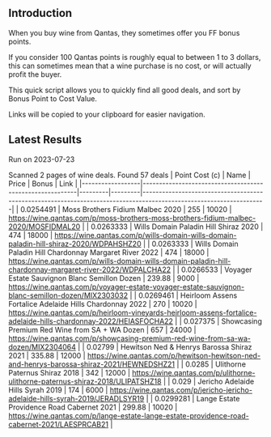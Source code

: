 ## Introduction

When you buy wine from Qantas, they sometimes offer you FF bonus points. 

If you consider 100 Qantas points is roughly equal to between 1 to 3 dollars, this can sometimes mean that a wine purchase is no cost, or will actually profit the buyer.

This quick script allows you to quickly find all good deals, and sort by Bonus Point to Cost Value.

Links will be copied to your clipboard for easier navigation.

## Latest Results

Run on 2023-07-23

Scanned 2 pages of wine deals.
Found 57 deals
|   Point Cost (c) | Name                                                     |   Price |   Bonus | Link                                                                                                               |
|------------------|----------------------------------------------------------|---------|---------|--------------------------------------------------------------------------------------------------------------------|
|        0.0254491 | Moss Brothers Fidium Malbec 2020                         |  255    |   10020 | https://wine.qantas.com/p/moss-brothers-moss-brothers-fidium-malbec-2020/MOSFIDMAL20                               |
|        0.0263333 | Wills Domain Paladin Hill Shiraz 2020                    |  474    |   18000 | https://wine.qantas.com/p/wills-domain-wills-domain-paladin-hill-shiraz-2020/WDPAHSHZ20                            |
|        0.0263333 | Wills Domain Paladin Hill Chardonnay Margaret River 2022 |  474    |   18000 | https://wine.qantas.com/p/wills-domain-wills-domain-paladin-hill-chardonnay-margaret-river-2022/WDPALCHA22         |
|        0.0266533 | Voyager Estate Sauvignon Blanc Semillon Dozen            |  239.88 |    9000 | https://wine.qantas.com/p/voyager-estate-voyager-estate-sauvignon-blanc-semillon-dozen/MIX2303032                  |
|        0.0269461 | Heirloom Assens Fortalice Adelaide Hills Chardonnay 2022 |  270    |   10020 | https://wine.qantas.com/p/heirloom-vineyards-heirloom-assens-fortalice-adelaide-hills-chardonnay-2022/HEIASFOCHA22 |
|        0.027375  | Showcasing Premium Red Wine from SA + WA Dozen           |  657    |   24000 | https://wine.qantas.com/p/showcasing-premium-red-wine-from-sa-wa-dozen/MIX2304064                                  |
|        0.02799   | Hewitson Ned & Henrys Barossa Shiraz 2021                |  335.88 |   12000 | https://wine.qantas.com/p/hewitson-hewitson-ned-and-henrys-barossa-shiraz-2021/HEWNEDSHZ21                         |
|        0.0285    | Ulithorne Paternus Shiraz 2018                           |  342    |   12000 | https://wine.qantas.com/p/ulithorne-ulithorne-paternus-shiraz-2018/ULIPATSHZ18                                     |
|        0.029     | Jericho Adelaide Hills Syrah 2019                        |  174    |    6000 | https://wine.qantas.com/p/jericho-jericho-adelaide-hills-syrah-2019/JERADLSYR19                                    |
|        0.0299281 | Lange Estate Providence Road Cabernet 2021               |  299.88 |   10020 | https://wine.qantas.com/p/lange-estate-lange-estate-providence-road-cabernet-2021/LAESPRCAB21                      |

